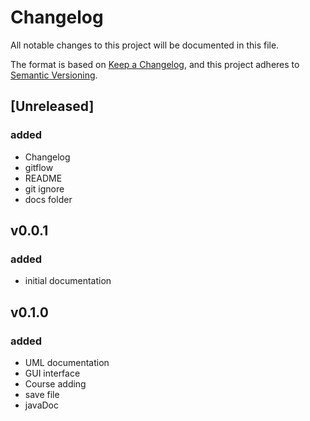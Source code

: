# Changelog
All notable changes to this project will be documented in this file.

The format is based on [Keep a Changelog](https://keepachangelog.com/en/1.0.0/),
and this project adheres to [Semantic Versioning](https://semver.org/spec/v2.0.0.html).

## [Unreleased]

### added

- Changelog
- gitflow
- README
- git ignore
- docs folder

## v0.0.1

### added

- initial documentation

## v0.1.0

### added

- UML documentation
- GUI interface
- Course adding
- save file
- javaDoc
